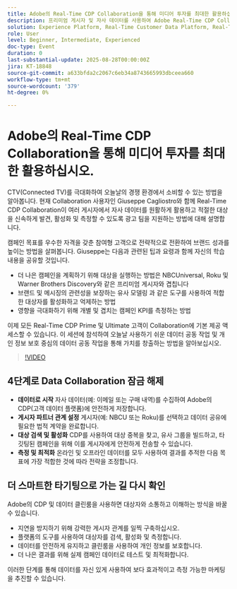```yaml
---
title: Adobe의 Real-Time CDP Collaboration을 통해 미디어 투자를 최대한 활용하십시오.
description: 프리미엄 게시자 및 자사 데이터를 사용하여 Adobe Real-Time CDP Collaboration을 사용하여 CTV 캠페인을 활성화, 측정 및 최적화하는 방법에 대해 알아봅니다.
solution: Experience Platform, Real-Time Customer Data Platform, Real-Time Customer Data Platform Collaboration
role: User
level: Beginner, Intermediate, Experienced
doc-type: Event
duration: 0
last-substantial-update: 2025-08-28T00:00:00Z
jira: KT-18848
source-git-commit: a633bfda2c2067c6eb34a8743665993dbceea660
workflow-type: tm+mt
source-wordcount: '379'
ht-degree: 0%

---
```



# Adobe의 Real-Time CDP Collaboration을 통해 미디어 투자를 최대한 활용하십시오.

CTV(Connected TV)를 극대화하여 오늘날의 경쟁 환경에서 소비할 수 있는 방법을 알아봅니다. 현재 Collaboration 사용자인 Giuseppe Cagliostro와 함께 Real-Time CDP Collaboration이 여러 게시자에서 자사 데이터를 원활하게 활용하고 적절한 대상을 신속하게 발견, 활성화 및 측정할 수 있도록 광고 팀을 지원하는 방법에 대해 설명합니다.

캠페인 목표를 우수한 자격을 갖춘 참여형 고객으로 전략적으로 전환하여 브랜드 성과를 높이는 방법을 살펴봅니다. Giuseppe는 다음과 관련된 팁과 요령과 함께 자신의 학습 내용을 공유할 것입니다.

* 더 나은 캠페인을 계획하기 위해 대상을 실행하는 방법은 NBCUniversal, Roku 및 Warner Brothers Discovery와 같은 프리미엄 게시자와 겹칩니다
* 브랜드 및 메시징의 관련성을 보장하는 유사 모델링 과 같은 도구를 사용하여 적합한 대상자를 활성화하고 억제하는 방법
* 영향을 극대화하기 위해 개별 및 겹치는 캠페인 KPI를 측정하는 방법

이제 모든 Real-Time CDP Prime 및 Ultimate 고객이 Collaboration에 기본 제공 액세스할 수 있습니다. 이 세션에 참석하여 오늘날 사용하기 쉬운 데이터 공동 작업 및 개인 정보 보호 중심의 데이터 공동 작업을 통해 가치를 창출하는 방법을 알아보십시오.

>[!VIDEO](https://video.tv.adobe.com/v/3471329/?learn=on&enablevpops)

## 4단계로 Data Collaboration 잠금 해제

* **데이터로 시작** 자사 데이터(예: 이메일 또는 구매 내역)를 수집하여 Adobe의 CDP(고객 데이터 플랫폼)에 안전하게 저장합니다.
* **게시자 파트너 관계 설정** 게시자(예: NBCU 또는 Roku)를 선택하고 데이터 공유에 필요한 법적 계약을 완료합니다.
* **대상 검색 및 활성화** CDP를 사용하여 대상 중복을 찾고, 유사 그룹을 빌드하고, 타깃팅된 캠페인을 위해 이를 게시자에게 안전하게 전송할 수 있습니다.
* **측정 및 최적화** 온라인 및 오프라인 데이터를 모두 사용하여 결과를 추적한 다음 목표에 가장 적합한 것에 따라 전략을 조정합니다.

## 더 스마트한 타기팅으로 가는 길 다시 확인

Adobe의 CDP 및 데이터 클린룸을 사용하면 대상자와 소통하고 이해하는 방식을 바꿀 수 있습니다.

* 지연을 방지하기 위해 강력한 게시자 관계를 일찍 구축하십시오.
* 플랫폼의 도구를 사용하여 대상자를 검색, 활성화 및 측정합니다.
* 데이터를 안전하게 유지하고 클린룸을 사용하여 개인 정보를 보호합니다.
* 더 나은 결과를 위해 실제 캠페인 데이터로 테스트 및 최적화합니다.

이러한 단계를 통해 데이터를 자신 있게 사용하여 보다 효과적이고 측정 가능한 마케팅을 추진할 수 있습니다.

